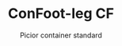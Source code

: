---
title: "ConFoot-leg CF"
subtitle: "Picior container standard"
mainImage: "/images/products/confoot-leg-cf-main.jpg"
gallery:
  - "/images/products/confoot-leg-cf-1.jpg"
  - "/images/products/confoot-leg-cf-2.jpg"
  - "/images/products/confoot-leg-cf-3.jpg"
shortDescription: "ConFoot-leg CF este modelul nostru standard de picior pentru containere, care reduce timpul necesar pentru mutarea și descărcarea containerelor, permițând ca acestea să rămână așteptând descărcarea, astfel încât șoferii să nu fie nevoiți să aștepte."
technicalDescription: "Modelul CF permite ca containerele să fie utilizate ca spațiu suplimentar de depozitare, rămânând totodată pregătite pentru a fi mutate în orice moment – pur și simplu conduceți remorca sub container, iar călătoria continuă."
videoID: "C2KwnEb-npU"
specifications:
  - name: "Greutate"
    value: "24 kg per picior"
  - name: "Capacitate de încărcare"
    value: "34 tone"
  - name: "Interval de reglare"
    value: "1.043 mm până la 1.448 mm"
  - name: "Material"
    value: "Oțel de înaltă calitate"
price: "3.500 EUR"
priceVAT: "4.235 EUR"
pricingNotes: "Reduceri pentru volume disponibile. Contactați-ne pentru detalii."
buyLink: "/contact"
howToUse: |
  1. Poziționați piciorul CF pe elementul de colț al containerului
  2. Activați mecanismul de blocare
  3. Reglați înălțimea, dacă este necesar, în intervalul de la 1.043 mm la 1.448 mm
  4. Repetați pentru toate colțurile necesare
  5. Coborâți remorca și plecați, lăsând containerul pe picioare
benefits:
  - title: "Economisirea timpului"
    description: "Reduce timpul necesar pentru mutarea și descărcarea containerelor, deoarece acestea pot fi lăsate așteptând descărcarea."
  - title: "Eficiența șoferilor"
    description: "Șoferii nu trebuie să aștepte în timpul descărcării, putându-și dedica timpul altor sarcini."
  - title: "Depozitare suplimentară"
    description: "Containerele pot fi folosite ca spațiu suplimentar de depozitare atunci când nu sunt în tranzit."
  - title: "Mobilitate imediată"
    description: "Containerele sunt întotdeauna pregătite pentru a fi mutate – pur și simplu conduceți remorca sub container pentru a continua călătoria."
  - title: "Aplicații versatile"
    description: "Potrivit pentru utilizare generală, depozitare, containere cisternă și diverse industrii."
  - title: "Optimizarea costurilor"
    description: "Optimizează costurile și utilizarea timpului prin eficientizarea operațiunilor de transport și depozitare."
articleContent: |
  ## Ce este ConFoot-leg CF?

  ConFoot-leg CF este modelul standard de picior pentru containere, conceput pentru a simplifica operațiunile de transport, depozitare și logistică. Această soluție versatilă reduce timpul necesar pentru mutarea și descărcarea containerelor, permițând ca acestea să rămână așteptând descărcarea, astfel încât șoferii să nu fie nevoiți să aștepte. Modelul CF transformă containerele maritime în unități flexibile de depozitare, care rămân pregătite pentru transport oricând este necesar.

  ## Beneficii cheie pentru transport și logistică

  ConFoot-leg CF oferă avantaje operaționale semnificative pentru companiile implicate în transportul și logistica containerelor. Permițând ca containerele să rămână pe picioare în timp ce așteaptă descărcarea, se poate optimiza timpul șoferilor și utilizarea flotei. Șoferii pot lăsa containerele la destinație și pot continua imediat cu următoarea misiune, eliminând perioadele de așteptare costisitoare în timpul operațiunilor de încărcare și descărcare.

  În plus, containerele echipate cu picioare CF pot servi drept spațiu suplimentar valoros de depozitare atunci când nu sunt în tranzit. Ele rămân pregătite pentru a fi mutate oricând – pur și simplu conduceți o remorcă sub container, iar călătoria continuă. Această versatilitate face ca modelul CF să fie o soluție ideală pentru companiile care doresc să își îmbunătățească eficiența logistică și capacitatea de depozitare.

  ## Cum funcționează

  ConFoot-leg CF se atașează în siguranță de elementele de colț ale containerului, oferind un suport stabil în timp ce containerul este poziționat pentru încărcare, descărcare sau depozitare. Picioarele dispun de un interval de reglare de 1.043 mm până la 1.448 mm, permițând o poziționare versatilă în diverse medii operaționale. Fiecare picior cântărește 24 kg, făcându-le ușor de manevrat de către operatori, în timp ce sistemul asigură o capacitate de încărcare substanțială de 34 de tone.

  Procesul de instalare este simplu:
  1. Poziționați picioarele CF la elementele de colț ale containerului
  2. Activați mecanismul de blocare pentru a fixa picioarele
  3. Reglați înălțimea conform cerințelor dumneavoastră
  4. Coborâți remorca și plecați, lăsând containerul susținut în siguranță de picioare

  Când este timpul să mutați containerul, pur și simplu conduceți remorca înapoi sub container, fixați containerul de remorcă, îndepărtați picioarele și continuați călătoria.

  ## Aplicații ale ConFoot-leg CF

  ### Companii de transport
  Companiile de transport beneficiază semnificativ de capacitatea CF de a optimiza utilizarea flotei. Șoferii pot lăsa containerele la locațiile clienților și pot continua imediat cu următoarea misiune, fără a fi nevoiți să aștepte operațiunile de încărcare/descărcare. Această eficiență poate crește considerabil capacitatea productivă a flotelor de remorci și poate reduce costurile operaționale.

  ### Depozitare și distribuție
  Pentru operațiunile de depozitare și distribuție, CF oferă o flexibilitate valoroasă în gestionarea fluxurilor de containere. Containerele pot fi poziționate în zone de depozitare temporare pe picioare, creând o capacitate tampon suplimentară în perioadele de vârf. Această abordare reduce aglomerația în zonele de încărcare și permite o programare mai eficientă a operațiunilor de încărcare și descărcare.

  ### Unități de producție
  Unitățile de producție pot utiliza containerele echipate cu CF ca spațiu suplimentar flexibil de depozitare pentru materii prime sau produse finite. Poziționând containerele aproape de zonele de producție, materialele pot fi accesate cu ușurință atunci când este necesar, reducând costurile de manipulare și îmbunătățind eficiența producției.

  ### Operațiuni de retail
  Afacerile din retail pot utiliza picioarele CF pentru soluții de depozitare sezonieră, cu containere poziționate în locații strategice pentru a sprijini gestionarea inventarului în perioadele de vârf. Această abordare oferă o capacitate suplimentară rentabilă, fără a necesita extinderea permanentă a facilităților.

  ## Specificații tehnice

  - **Capacitate de încărcare**: 34 tone
  - **Greutate**: 24 kg per picior
  - **Interval de reglare**: 1.043 mm până la 1.448 mm
  - **Material**: Oțel de înaltă calitate cu finisaj durabil
  - **Compatibilitate**: Elemente de colț standard pentru containere maritime

  ConFoot-leg CF reprezintă o soluție practică pentru eficientizarea operațiunilor de transport și depozitare, oferind companiilor o modalitate de a optimiza costurile și utilizarea timpului. Permițând ca containerele să fie lăsate așteptând descărcarea și utilizate ca spațiu suplimentar de depozitare, modelul CF ajută la obținerea unei eficiențe și flexibilități sporite în manipularea containerelor.
---